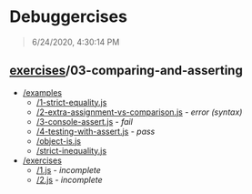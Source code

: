 # Debuggercises 

> 6/24/2020, 4:30:14 PM 

## [exercises](../README.md)/03-comparing-and-asserting 

- [/examples](./examples/README.md)
  - [/1-strict-equality.js](./examples/README.md#1-strict-equalityjs)  
  - [/2-extra-assignment-vs-comparison.js](./examples/README.md#2-extra-assignment-vs-comparisonjs) - _error (syntax)_ 
  - [/3-console-assert.js](./examples/README.md#3-console-assertjs) - _fail_ 
  - [/4-testing-with-assert.js](./examples/README.md#4-testing-with-assertjs) - _pass_ 
  - [/object-is.js](./examples/README.md#object-isjs)  
  - [/strict-inequality.js](./examples/README.md#strict-inequalityjs)  
- [/exercises](./exercises/README.md)
  - [/1.js](./exercises/README.md#1js) - _incomplete_ 
  - [/2.js](./exercises/README.md#2js) - _incomplete_ 
